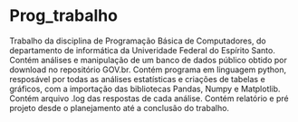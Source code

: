 # Prog_trabalho
 Trabalho da disciplina de Programação Básica de Computadores, do departamento de informática da Univeridade Federal do Espírito Santo.
 Contém análises e manipulação de um banco de dados público obtido por download no repositório GOV.br.
 Contém programa em linguagem python, resposável por todas as análises estatísticas e criações de tabelas e gráficos, com a importação das bibliotecas Pandas, Numpy e Matplotlib.
 Contém arquivo .log das respostas de cada análise.
 Contém relatório e pré projeto desde o planejamento até a conclusão do trabalho.
